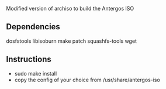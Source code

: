 Modified version of archiso to build the Antergos ISO

## Dependencies ##

dosfstools
libisoburn
make
patch
squashfs-tools
wget


## Instructions ##

 - sudo make install
 - copy the config of your choice from /usr/share/antergos-iso
